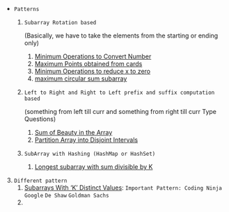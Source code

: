 
* `Patterns`
   1. `Subarray Rotation based`

      (Basically, we have to take the elements from the starting or ending only)
      1. [Minimum Operations to Convert Number](https://leetcode.com/problems/minimum-operations-to-convert-number/description/)
      2. [Maximum Points obtained from cards](https://leetcode.com/problems/maximum-points-you-can-obtain-from-cards/description/)
      3. [Minimum Operations to reduce x to zero](https://leetcode.com/problems/minimum-operations-to-reduce-x-to-zero/description/)
      4. [maximum circular sum subarray](https://leetcode.com/problems/maximum-sum-circular-subarray/)

   2. `Left to Right and Right to Left prefix and suffix computation based`
      
      (something from left till curr and something from right till curr Type Questions)
      1. [Sum of Beauty in the Array](https://leetcode.com/problems/sum-of-beauty-in-the-array/description/)
      2. [Partition Array into Disjoint Intervals](https://leetcode.com/problems/partition-array-into-disjoint-intervals/description/)
  3. `SubArray with Hashing (HashMap or HashSet)`
     1. [Longest subarray with sum divisible by K](https://www.geeksforgeeks.org/problems/longest-subarray-with-sum-divisible-by-k1259/1)

3. `Different pattern`
    1. [Subarrays With ‘K’ Distinct Values](https://tinyl.io/9yZb): `Important Pattern: Coding Ninja`  `Google` `De Shaw` `Goldman Sachs`
    2. 
